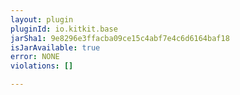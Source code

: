 ```yaml
---
layout: plugin
pluginId: io.kitkit.base
jarSha1: 9e8296e3ffacba09ce15c4abf7e4c6d6164baf18
isJarAvailable: true
error: NONE
violations: []

---
```

